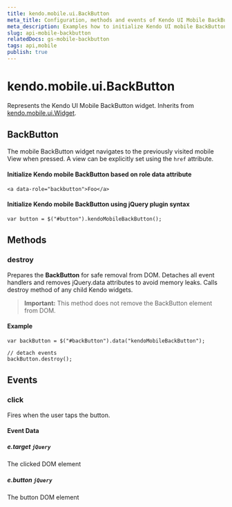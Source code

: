 ```yaml
---
title: kendo.mobile.ui.BackButton
meta_title: Configuration, methods and events of Kendo UI Mobile BackButton
meta_description: Examples how to initialize Kendo UI mobile BackButton based on role data attribute and using jQuery plugin syntax.
slug: api-mobile-backbutton
relatedDocs: gs-mobile-backbutton
tags: api,mobile
publish: true
---
```


# kendo.mobile.ui.BackButton

Represents the Kendo UI Mobile BackButton widget. Inherits from [kendo.mobile.ui.Widget](/api/framework/mobilewidget).

## BackButton

The mobile BackButton widget navigates to the previously visited mobile View when pressed. A view can be explicitly set using the `href` attribute.

#### Initialize Kendo mobile BackButton based on role data attribute

    <a data-role="backbutton">Foo</a>

#### Initialize Kendo mobile BackButton using jQuery plugin syntax

    var button = $("#button").kendoMobileBackButton();

## Methods

### destroy
Prepares the **BackButton** for safe removal from DOM. Detaches all event handlers and removes jQuery.data attributes to avoid memory leaks. Calls destroy method of any child Kendo widgets.

> **Important:** This method does not remove the BackButton element from DOM.

#### Example

    var backButton = $("#backButton").data("kendoMobileBackButton");

    // detach events
    backButton.destroy();

## Events

### click

Fires when the user taps the button.

#### Event Data

##### e.target `jQuery`

The clicked DOM element

##### e.button `jQuery`

The button DOM element
